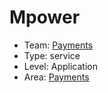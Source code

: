 # Mpower
* Team: [Payments](../teams/payments.md)
* Type: service
* Level: Application
* Area: [Payments](../areas/3rd-party-payments.png)
